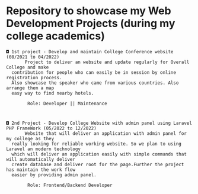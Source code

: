 # Repository to showcase my Web Development Projects (during my college academics)

    ◘ 1st project - Develop and maintain College Conference website (08/2021 to 04/2022)
           Project to deliver an website and update regularly for Overall College and make 
      contribution for people who can easily be in session by online registration process. 
      Also showcase the speaker who came from various countries. Also arrange them a map 
      easy way to find nearby hotels. 
            
            Role: Developer || Maintenance
 
 #
    ◘ 2nd Project - Develop College Website with admin panel using Laravel PHP FrameWork (05/2022 to 12/2022) 
           Website that will deliver an application with admin panel for my college as they
      really looking for reliable working website. So we plan to using Laravel an modern technology
      which will deliver an application easily with simple commands that will automatically deliver 
      create database and deliver root for the page.Further the project has maintain the work flow 
      easier by providing admin panel.
      
            Role: Frontend/Backend Developer
